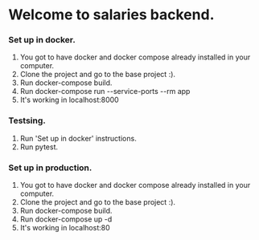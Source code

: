 # Welcome to salaries backend.

### Set up in docker.
1. You got to have docker and docker compose already installed in your computer.
2. Clone the project and go to the base project :).
3. Run docker-compose build.
4. Run docker-compose run --service-ports --rm app
5. It's working in localhost:8000

### Testsing.
1. Run 'Set up in docker' instructions.
2. Run pytest.

### Set up in production.
1. You got to have docker and docker compose already installed in your computer.
2. Clone the project and go to the base project :).
3. Run docker-compose build.
4. Run docker-compose up -d
5. It's working in localhost:80


